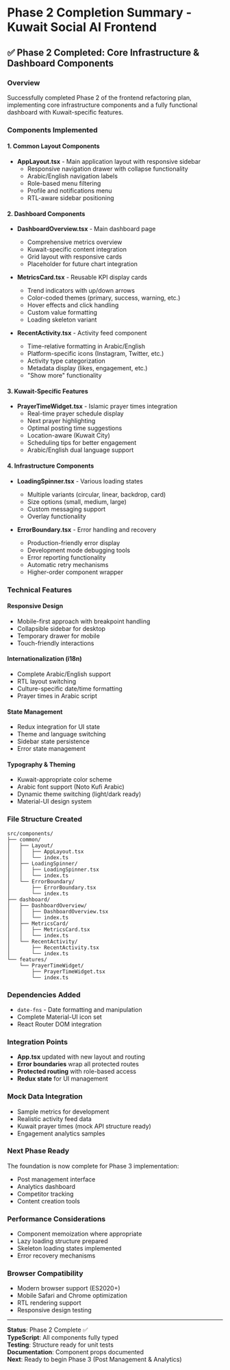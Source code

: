 # Phase 2 Completion Summary - Kuwait Social AI Frontend

## ✅ Phase 2 Completed: Core Infrastructure & Dashboard Components

### Overview
Successfully completed Phase 2 of the frontend refactoring plan, implementing core infrastructure components and a fully functional dashboard with Kuwait-specific features.

### Components Implemented

#### 1. Common Layout Components
- **AppLayout.tsx** - Main application layout with responsive sidebar
  - Responsive navigation drawer with collapse functionality
  - Arabic/English navigation labels
  - Role-based menu filtering
  - Profile and notifications menu
  - RTL-aware sidebar positioning

#### 2. Dashboard Components
- **DashboardOverview.tsx** - Main dashboard page
  - Comprehensive metrics overview
  - Kuwait-specific content integration
  - Grid layout with responsive cards
  - Placeholder for future chart integration

- **MetricsCard.tsx** - Reusable KPI display cards
  - Trend indicators with up/down arrows
  - Color-coded themes (primary, success, warning, etc.)
  - Hover effects and click handling
  - Custom value formatting
  - Loading skeleton variant

- **RecentActivity.tsx** - Activity feed component
  - Time-relative formatting in Arabic/English
  - Platform-specific icons (Instagram, Twitter, etc.)
  - Activity type categorization
  - Metadata display (likes, engagement, etc.)
  - "Show more" functionality

#### 3. Kuwait-Specific Features
- **PrayerTimeWidget.tsx** - Islamic prayer times integration
  - Real-time prayer schedule display
  - Next prayer highlighting
  - Optimal posting time suggestions
  - Location-aware (Kuwait City)
  - Scheduling tips for better engagement
  - Arabic/English dual language support

#### 4. Infrastructure Components
- **LoadingSpinner.tsx** - Various loading states
  - Multiple variants (circular, linear, backdrop, card)
  - Size options (small, medium, large)
  - Custom messaging support
  - Overlay functionality

- **ErrorBoundary.tsx** - Error handling and recovery
  - Production-friendly error display
  - Development mode debugging tools
  - Error reporting functionality
  - Automatic retry mechanisms
  - Higher-order component wrapper

### Technical Features

#### Responsive Design
- Mobile-first approach with breakpoint handling
- Collapsible sidebar for desktop
- Temporary drawer for mobile
- Touch-friendly interactions

#### Internationalization (i18n)
- Complete Arabic/English support
- RTL layout switching
- Culture-specific date/time formatting
- Prayer times in Arabic script

#### State Management
- Redux integration for UI state
- Theme and language switching
- Sidebar state persistence
- Error state management

#### Typography & Theming
- Kuwait-appropriate color scheme
- Arabic font support (Noto Kufi Arabic)
- Dynamic theme switching (light/dark ready)
- Material-UI design system

### File Structure Created
```
src/components/
├── common/
│   ├── Layout/
│   │   ├── AppLayout.tsx
│   │   └── index.ts
│   ├── LoadingSpinner/
│   │   ├── LoadingSpinner.tsx
│   │   └── index.ts
│   └── ErrorBoundary/
│       ├── ErrorBoundary.tsx
│       └── index.ts
├── dashboard/
│   ├── DashboardOverview/
│   │   ├── DashboardOverview.tsx
│   │   └── index.ts
│   ├── MetricsCard/
│   │   ├── MetricsCard.tsx
│   │   └── index.ts
│   └── RecentActivity/
│       ├── RecentActivity.tsx
│       └── index.ts
└── features/
    └── PrayerTimeWidget/
        ├── PrayerTimeWidget.tsx
        └── index.ts
```

### Dependencies Added
- `date-fns` - Date formatting and manipulation
- Complete Material-UI icon set
- React Router DOM integration

### Integration Points
- **App.tsx** updated with new layout and routing
- **Error boundaries** wrap all protected routes
- **Protected routing** with role-based access
- **Redux state** for UI management

### Mock Data Integration
- Sample metrics for development
- Realistic activity feed data
- Kuwait prayer times (mock API structure ready)
- Engagement analytics samples

### Next Phase Ready
The foundation is now complete for Phase 3 implementation:
- Post management interface
- Analytics dashboard
- Competitor tracking
- Content creation tools

### Performance Considerations
- Component memoization where appropriate
- Lazy loading structure prepared
- Skeleton loading states implemented
- Error recovery mechanisms

### Browser Compatibility
- Modern browser support (ES2020+)
- Mobile Safari and Chrome optimization
- RTL rendering support
- Responsive design testing

---

**Status**: Phase 2 Complete ✅  
**TypeScript**: All components fully typed  
**Testing**: Structure ready for unit tests  
**Documentation**: Component props documented  
**Next**: Ready to begin Phase 3 (Post Management & Analytics)